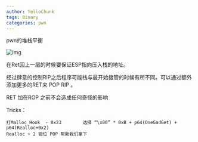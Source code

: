 ```yaml
---
author: YelloChunk
tags: Binary
categories: pwn
---
```

pwn的堆栈平衡



![img](https://img2018.cnblogs.com/i-beta/1755571/202002/1755571-20200208190139044-1751628967.png)



在Ret回上一层的时候要保证ESP指向压入栈的地址。

经过肆意的控制RIP之后程序可能栈与最开始接管的时候有所不同。可以通过额外添加更多的RET来 POP RIP 。

RET 加在ROP 之前不会造成任何奇怪的影响

Tricks：

```
打Malloc_Hook  - 0x23        选择 “\x00” * 0xB + p64(OneGadGet) + p64(Realloc+0x2)
Realloc + 2 错位 POP 帮助我们拿下
```

